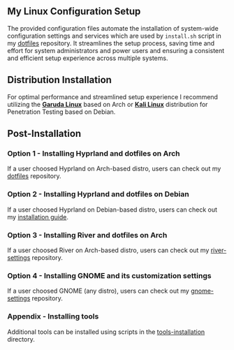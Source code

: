 ## My Linux Configuration Setup
The provided configuration files automate the installation of system-wide configuration settings and services which are used by `install.sh` script in my [dotfiles](https://github.com/Twilight4/dotfiles/) repository.
It streamlines the setup process, saving time and effort for system administrators and power users and ensuring a consistent and efficient setup experience across multiple systems.

## Distribution Installation
For optimal performance and streamlined setup experience I recommend utilizing the **[Garuda Linux](https://garudalinux.org/)** based on Arch or **[Kali Linux](https://www.kali.org/)** distribution for Penetration Testing based on Debian.

## Post-Installation
### Option 1 - Installing Hyprland and dotfiles on Arch
If a user choosed Hyprland on Arch-based distro, users can check out my [dotfiles](https://github.com/Twilight4/dotfiles/) repository.

### Option 2 - Installing Hyprland and dotfiles on Debian
If a user choosed Hyprland on Debian-based distro, users can check out my [installation guide](https://github.com/Twilight4/arch-setup/blob/main/tools-installation/kali-hyprland.md).

### Option 3 - Installing River and dotfiles on Arch
If a user choosed River on Arch-based distro, users can check out my [river-settings](https://github.com/Twilight4/river-settings/) repository.

### Option 4 - Installing GNOME and its customization settings
If a user choosed GNOME (any distro), users can check out my [gnome-settings](https://github.com/Twilight4/gnome-settings/) repository.

### Appendix - Installing tools
Additional tools can be installed using scripts in the [tools-installation](https://github.com/Twilight4/arch-setup/tree/main/tools-installation) directory.
